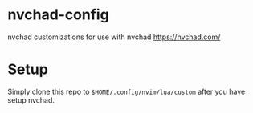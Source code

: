 # nvchad-config
nvchad customizations for use with nvchad  https://nvchad.com/ 

# Setup
Simply clone this repo to  `$HOME/.config/nvim/lua/custom` after you have setup nvchad.
